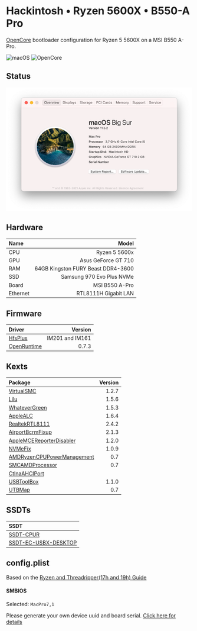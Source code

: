 # Hackintosh • Ryzen 5600X • B550-A Pro
[OpenCore](https://dortania.github.io/OpenCore-Install-Guide) bootloader configuration for Ryzen 5 5600X on a MSI B550 A-Pro.

![macOS](https://img.shields.io/static/v1?label=macOS&message=v11.4%20BigSur&color=blue&style=flat-square&logo=macOS)
![OpenCore](https://img.shields.io/static/v1?label=OpenCore&message=v0.7.2&color=19B3E7&style=flat-square&logo=apple)


## Status
![About](About.png)


## Hardware

| Name     |                             Model |
| :------- | --------------------------------: |
| CPU      |                     Ryzen 5 5600x |
| GPU      |               Asus GeForce GT 710 |
| RAM      | 64GB Kingston FURY Beast DDR4-3600|
| SSD      |         Samsung 970 Evo Plus NVMe |
| Board    |                    MSI B550 A-Pro |
| Ethernet |              RTL8111H Gigabit LAN |


## Firmware
| Driver       |         Version |
| :------------| --------------: |
| [HfsPlus](https://github.com/acidanthera/OcBinaryData/blob/master/Drivers/HfsPlus.efi)      | IM201 and IM161 |
| [OpenRuntime](https://github.com/acidanthera/OpenCorePkg/releases)  |           0.7.3 |


## Kexts

| Package                    | Version |
| :------------------------- | ------: |
| [VirtualSMC](https://github.com/acidanthera/VirtualSMC/releases)                 |   1.2.7 |
| [Lilu](https://github.com/acidanthera/Lilu/releases)                       |   1.5.6 |
| [WhateverGreen](https://github.com/acidanthera/WhateverGreen/releases)              |   1.5.3 |
| [AppleALC](https://github.com/acidanthera/AppleALC/releases)                   |   1.6.4 |
| [RealtekRTL8111](https://github.com/Mieze/RTL8111_driver_for_OS_X/releases)             |   2.4.2 |
| [AirportBcrmFixup](https://github.com/acidanthera/AirportBrcmFixup/releases)           |   2.1.3 |
| [AppleMCEReporterDisabler](https://github.com/acidanthera/bugtracker/files/3703498/AppleMCEReporterDisabler.kext.zip)   |   1.2.0 |
| [NVMeFix](https://github.com/acidanthera/NVMeFix/releases)                    |   1.0.9 |
| [AMDRyzenCPUPowerManagement](https://github.com/trulyspinach/SMCAMDProcessor/releases) |     0.7 |
| [SMCAMDProcessor](https://github.com/trulyspinach/SMCAMDProcessor/releases)            |     0.7 |
| [CtlnaAHCIPort](https://github.com/dortania/OpenCore-Install-Guide/blob/master/extra-files/CtlnaAHCIPort.kext.zip)              |         |
| [USBToolBox](https://github.com/USBToolBox/kext/releases)                 |   1.1.0 |
| [UTBMap](https://github.com/USBToolBox/kext/releases)                     |     0.7 |


## SSDTs
| SSDT                     |
| :----------------------- | 
| [SSDT-CPUR](https://github.com/dortania/Getting-Started-With-ACPI/blob/master/extra-files/compiled/SSDT-CPUR.aml) |
| [SSDT-EC-USBX-DESKTOP](https://github.com/dortania/Getting-Started-With-ACPI/blob/master/extra-files/compiled/SSDT-EC-USBX-DESKTOP.aml) |


## config.plist

Based on the [Ryzen and Threadripper(17h and 19h) Guide](https://dortania.github.io/OpenCore-Install-Guide/AMD/zen.html)


#### SMBIOS

Selected: `MacPro7,1`

Please generate your own device uuid and board serial.
[Click here for details](https://dortania.github.io/OpenCore-Install-Guide/AMD/zen.html#platforminfo)


